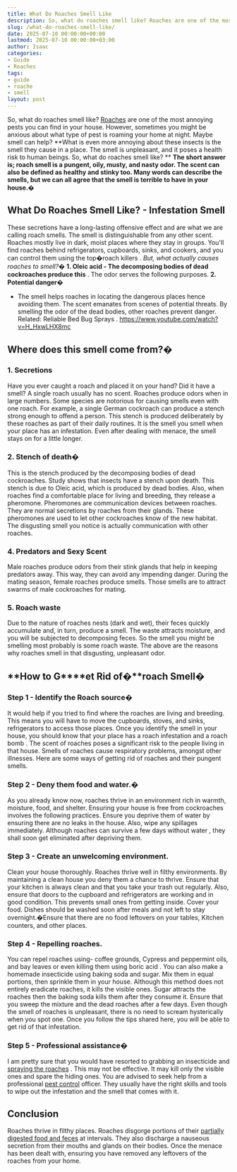 ```yaml
---
title: What Do Roaches Smell Like
description: So, what do roaches smell like? Roaches are one of the most annoying pests you can find in your house. However, sometimes you might be anxious about what type...
slug: /what-do-roaches-smell-like/
date: 2025-07-10 00:00:00+00:00
lastmod: 2025-07-10 00:00:00+03:00
author: Isaac
categories:
- Guide
- Roaches
tags:
- guide
- roache
- smell
layout: post
---
```

So, what do roaches smell like?
[Roaches](http://npic.orst.edu/pest/roach.html)
are one of the most annoying pests you can find in your house. However, sometimes you might be anxious about what type of pest is roaming your home at night. Maybe smell can help?
**What is even more annoying about these insects is the smell they cause in a place. The smell is unpleasant, and it poses a health risk to human beings. So, what do roaches smell like? **
**The short answer is; roach smell is a pungent, oily, musty, and nasty odor. The scent can also be defined as healthy and stinky too. Many words can describe the smells, but we can all agree that the smell is terrible to have in your house.�**

## What Do Roaches Smell Like? - Infestation Smell
These secretions have a long-lasting offensive effect and are what we are calling roach smells. The smell is distinguishable from any other scent.
Roaches mostly
live in dark, moist places
where they stay in groups. You'll find roaches behind refrigerators, cupboards, sinks, and cookers, and you can control them using the
top�roach killers
.
*But, what actually causes roaches to smell?�*
**1. Oleic acid - The decomposing bodies of dead cockroaches produce this**
. The odor serves the following purposes.
**2. Potential danger�**
- The smell helps roaches in locating the dangerous places hence avoiding them. The scent emanates from scenes of potential threats. By smelling the odor of the dead bodies, other roaches prevent danger.
Related:
Reliable Bed Bug Sprays
.
https://www.youtube.com/watch?v=H_HxwLHX8mc
## **Where does this smell come from?�**
### **1. Secretions**
Have you ever caught a roach and placed it on your hand? Did it have a smell? A single roach usually has no scent. Roaches produce odors when in large numbers.
Some species are notorious for causing smells even with one roach. For example, a single German cockroach can produce a stench strong enough to offend a person.
This stench is produced deliberately by these roaches as part of their daily routines. It is the smell you smell when your place has an infestation. Even after dealing with menace, the smell stays on for a little longer.
### **2. Stench of death�**
This is the stench produced by the decomposing bodies of dead cockroaches. Study shows that insects have a stench upon death. This stench is due to Oleic acid, which is produced by dead bodies.
Also, when roaches find a comfortable place for living and breeding, they release a pheromone. Pheromones are communication devices between roaches. They are normal secretions by roaches from their glands.
These pheromones are used to let other cockroaches know of the new habitat. The disgusting smell you notice is actually communication with other roaches.
### **4. Predators and Sexy Scent**
Male roaches produce odors from their stink glands that help in keeping predators away. This way, they can avoid any impending danger.
During the mating season, female roaches produce smells. Those smells are to attract swarms of male cockroaches for mating.
### **5. Roach waste**
Due to the nature of roaches nests (dark and wet), their feces quickly accumulate and, in turn, produce a smell. The waste attracts moisture, and you will be subjected to decomposing feces.
So the smell you might be smelling most probably is some roach waste. The above are the reasons why roaches smell in that disgusting, unpleasant odor.
## **How to G****et Rid of�****roach Smell�**
### **Step 1 - Identify the Roach source�**
It would help if you tried to find where the roaches are living and breeding. This means you will have to move the cupboards, stoves, and sinks, refrigerators to access those places.
Once you identify the smell in your house, you should know that your place has a roach infestation and a
roach bomb
. The scent of roaches poses a significant risk to the people living in that house.
Smells of roaches cause respiratory problems, amongst other illnesses. Here are some ways of getting
rid of roaches
and their pungent smells.
### **Step 2 - Deny them food and water.�**
As you already know now, roaches thrive in an environment rich in warmth, moisture, food, and shelter. Ensuring your house is
free from cockroaches
involves the following practices.
Ensure you deprive them of water by ensuring there are no leaks in the house. Also, wipe any spillages immediately. Although roaches can
survive a few days without water
, they shall soon get eliminated after depriving them.
### **Step 3 - Create an unwelcoming environment.**
Clean your house thoroughly. Roaches thrive well in filthy environments. By maintaining a clean house you deny them a chance to thrive. Ensure that your kitchen is always clean and that you take your trash out regularly.
Also, ensure that doors to the cupboard and refrigerators are working and in good condition. This prevents small ones from getting inside.
Cover your food. Dishes should be washed soon after meals and not left to stay overnight.�Ensure that there are no food leftovers on your tables, Kitchen counters, and other places.
### **Step 4 - Repelling roaches.**
You can repel roaches using- coffee grounds, Cypress and peppermint oils, and bay leaves or even killing them using
boric acid
.
You can also make a homemade insecticide using
baking soda
and sugar. Mix them in equal portions, then sprinkle them in your house. Although this method does not entirely eradicate roaches, it kills the visible ones.
Sugar attracts the roaches then the
baking soda kills
them after they consume it. Ensure that you sweep the mixture and the dead roaches after a few days.
Even though the smell of roaches is unpleasant, there is no need to scream hysterically when you spot one. Once you follow the
tips shared
here, you will be able to get rid of that infestation.
### **Step 5 - Professional assistance�**
I am pretty sure that you would have resorted to grabbing an insecticide and
[spraying the roaches](https://pestpolicy.com/raid-ant-roach-killer-insecticide-spray-review/)
. This may not be effective. It may kill only the visible ones and spare the hiding ones.
You are advised to seek help from a professional
[pest control](https://pestpolicy.com/flying-ants-vs-termites/)
officer. They usually have the right skills and tools to wipe out the infestation and the smell that comes with it.
## Conclusion
Roaches thrive in filthy places. Roaches disgorge portions of their
[partially digested food and feces](https://pestpolicy.com/what-does-roach-poop-look-like/)
at intervals.
They also discharge a nauseous secretion from their mouths and glands on their bodies.
Once the menace has been dealt with, ensuring you have removed any leftovers of the roaches from your home.